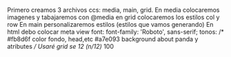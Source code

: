 Primero creamos 3 archivos ccs: media, main, grid.
En media colocaremos imagenes y tabajaremos con @media
en grid colocaremos los estilos col y row
En main personalizaremos estilos (estilos que vamos generando)
En html debo colocar meta view <meta name="viewport" content="width=device-width, user-scalable=no, initial-scale=1.0, maximum-scale=1.0, minimum-scale=1.0">
font: font-family: 'Roboto', sans-serif;
tonos: /* #fb8d6f color fondo, head,etc
#a7e093 background about panda y atributes
*/
Usaré grid se 12 (n/12)* 100